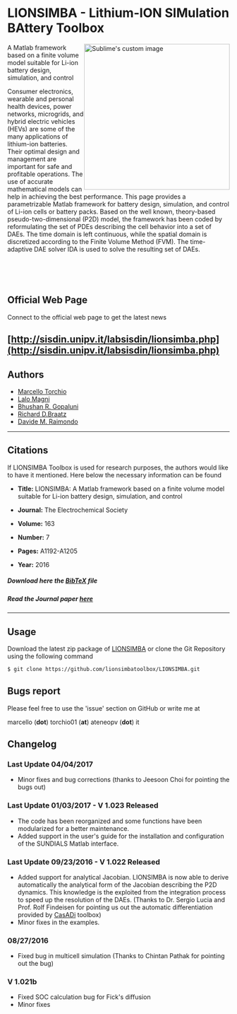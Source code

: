 
# LIONSIMBA - Lithium-ION SIMulation BAttery Toolbox

<img style="float:right" height="330px" src="http://i68.tinypic.com/2nuhq9h.jpg" alt="Sublime's custom image"/>

 A Matlab framework based on a finite volume model suitable for Li-ion battery design, simulation, and control

Consumer electronics, wearable and personal health devices, power networks, microgrids, and hybrid electric vehicles (HEVs) are some of the many applications of lithium-ion batteries. Their optimal design and management are important for safe and profitable operations. The use of accurate mathematical models can help in achieving the best performance. This page provides a parametrizable Matlab framework for battery design, simulation, and control of Li-ion cells or battery packs. Based on the well known, theory-based pseudo-two-dimensional (P2D) model, the framework has been coded by reformulating the set of PDEs describing the cell behavior into a set of DAEs. The time domain is left continuous, while the spatial domain is discretized according to the Finite Volume Method (FVM). The time-adaptive DAE solver IDA is used to solve the resulting set of DAEs.




<br>
<br>
<br>

## Official Web Page

Connect to the official web page to get the latest news

[http://sisdin.unipv.it/labsisdin/lionsimba.php](http://sisdin.unipv.it/labsisdin/lionsimba.php)
-----------------------------------------------------------------
## Authors

+ [Marcello Torchio](https://www.linkedin.com/in/marcello-torchio-4176368a)
+ [Lalo Magni](http://sisdin.unipv.it/labsisdin/people/maglal/maglal.php)
+ [Bhushan R. Gopaluni](http://www.chbe.ubc.ca/profile/bhushan-gopaluni/)
+ [Richard D.Braatz](http://web.mit.edu/cheme/people/profile.html?id=48)
+ [Davide M. Raimondo](http://sisdin.unipv.it/labsisdin/raimondo/raimondo.php)

-----------------------------------------------------------------
## Citations

If LIONSIMBA Toolbox is used for research purposes, the authors would like to have it mentioned. Here below the necessary information can be found
+ **Title:** LIONSIMBA: A Matlab framework based on a finite volume model suitable for Li-ion battery design, simulation, and control

+ **Journal:** The Electrochemical Society

+ **Volume:** 163

+ **Number:** 7

+ **Pages:** A1192-A1205

+ **Year:** 2016

##### **Download here the [BibTeX](http://sisdin.unipv.it/labsisdin/mtorchio/lionsimba.bib) file**

##### **Read the Journal paper** [here](http://jes.ecsdl.org/content/163/7/A1192.abstract)

-----------------------------------------------------------------

## Usage

 Download the latest zip package of [LIONSIMBA](https://github.com/lionsimbatoolbox/LIONSIMBA/archive/master.zip) or clone the Git Repository using the following command

 ```sh
$ git clone https://github.com/lionsimbatoolbox/LIONSIMBA.git
```
## Bugs report

Please feel free to use the 'issue' section on GitHub or write me at

marcello (**dot**) torchio01 (**at**) ateneopv (**dot**) it

## Changelog

### Last Update 04/04/2017

+ Minor fixes and bug corrections (thanks to Jeesoon Choi for pointing the bugs out)

### Last Update 01/03/2017 - V 1.023 Released

+ The code has been reorganized and some functions have been modularized for a better maintenance.
+ Added support in the user's guide for the installation and configuration of the SUNDIALS Matlab interface.

### Last Update 09/23/2016 - V 1.022 Released

+ Added support for analytical Jacobian. LIONSIMBA is now able to derive automatically the analytical form of the Jacobian describing the P2D dynamics. This knowledge is the exploited from the integration process to speed up the resolution of the DAEs. (Thanks to Dr. Sergio Lucia and Prof. Rolf Findeisen for pointing us out the automatic differentiation provided by [CasADi](https://github.com/casadi/casadi/wiki) toolbox)
+ Minor fixes in the examples.

### 08/27/2016

+ Fixed bug in multicell simulation (Thanks to Chintan Pathak for pointing out the bug)

### V 1.021b
+ Fixed SOC calculation bug for Fick's diffusion
+ Minor fixes
